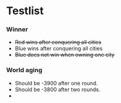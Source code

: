 # Testlist

### Winner
* ~~Red wins after conquering all cities~~
* Blue wins after conquering all cities
* ~~Blue does not win when owning one city~~

### World aging
* Should be -3900 after one round.
* Should be -3800 after two rounds.
* 
